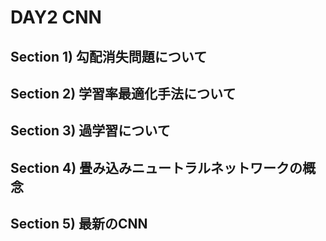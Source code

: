 # DAY2 CNN
## Section 1) 勾配消失問題について
## Section 2) 学習率最適化手法について
## Section 3) 過学習について
## Section 4) 畳み込みニュートラルネットワークの概念
## Section 5) 最新のCNN
